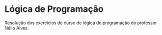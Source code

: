 <h1>Lógica de Programação</h1>
<p>Resolução dos exercícios do curso de lógica de programação do professor Nélio Alves.</p>
